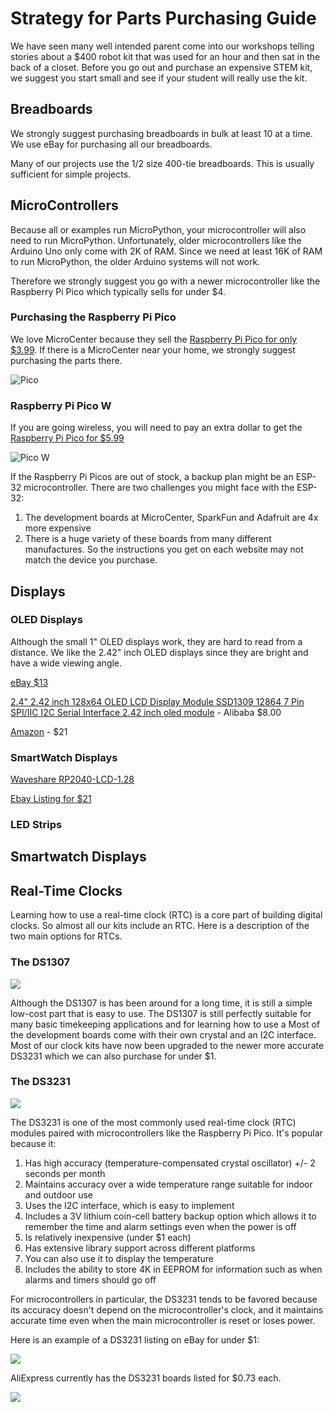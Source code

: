 # Strategy for Parts Purchasing Guide

We have seen many well intended parent come into our workshops telling stories
about a $400 robot kit that was used for an hour and then sat in the back
of a closet.  Before you go out and purchase an expensive STEM kit, we
suggest you start small and see if your student will really use the kit.

## Breadboards

We strongly suggest purchasing breadboards in bulk at least 10 at a time.
We use eBay for purchasing all our breadboards.

Many of our projects use the 1/2 size 400-tie breadboards.  This is usually
sufficient for simple projects.

## MicroControllers

Because all or examples run MicroPython, your microcontroller will also need to run MicroPython.
Unfortunately, older microcontrollers like the Arduino Uno only come with 2K of RAM.  Since we need at least 16K of RAM to run MicroPython, the older Arduino systems will not work.

Therefore we strongly suggest you go with a newer microcontroller like the Raspberry Pi Pico which
typically sells for under $4.

### Purchasing the Raspberry Pi Pico

We love MicroCenter because they sell the [Raspberry Pi Pico for only $3.99](https://www.microcenter.com/product/661033/raspberry-pi-pico-microcontroller-development-board).  If there is a MicroCenter near your home, we strongly suggest purchasing the parts there.  

![Pico](../img/microcenter-pico.png)

### Raspberry Pi Pico W

If you are going wireless, you will need to pay an extra dollar to get the [Raspberry Pi Pico for $5.99](https://www.microcenter.com/product/650108/raspberry-pi-pico-w)

![Pico W](../img/microcenter-pico-w.png)

If the Raspberry Pi Picos are out of stock, a backup plan might be an ESP-32 microcontroller.
There are two challenges you might face with the ESP-32:

1. The development boards at MicroCenter, SparkFun and Adafruit are 4x more expensive
2. There is a huge variety of these boards from many different manufactures.  So the instructions you get on each website may not match the device you purchase.

## Displays

### OLED Displays

Although the small 1" OLED displays work, they are hard to read from a distance.
We like the 2.42" inch OLED displays since they are bright and have a wide viewing angle.

[eBay $13](https://www.ebay.com/itm/335543250746)

[2.4" 2.42 inch 128x64 OLED LCD Display Module SSD1309 12864 7 Pin SPI/IIC I2C Serial Interface 2.42 inch oled module](https://www.alibaba.com/product-detail/2-4-2-42-inch-128x64_1600942149379.html) - Alibaba $8.00

[Amazon](https://www.amazon.com/Teyleten-Robot-Display-SSD1309-Interface/dp/B09LND6QJ1) - $21

### SmartWatch Displays

[Waveshare RP2040-LCD-1.28](https://www.waveshare.com/wiki/RP2040-LCD-1.28)

[Ebay Listing for $21](https://www.ebay.com/itm/265865445423)

### LED Strips

## Smartwatch Displays

## Real-Time Clocks

Learning how to use a real-time clock (RTC) is a core part of building
digital clocks.  So almost all our kits include an RTC.  Here is
a description of the two main options for RTCs.

### The DS1307
![](../img/rtc-ds1307-front-back.jpg)

Although the DS1307 is has been around for a long time, it is still a simple low-cost part that is easy to use.  The DS1307 is still perfectly suitable for many basic timekeeping applications and for learning how to use a
Most of the development boards come with their own crystal and an I2C interface.  Most of our clock kits have now been upgraded to the newer more accurate DS3231 which we can also purchase for under $1.

### The DS3231

![](../img/rtc-ds3231-front-back.jpg)

The DS3231 is one of the most commonly used real-time clock (RTC) modules paired with microcontrollers like the Raspberry Pi Pico. It's popular because it:

1. Has high accuracy (temperature-compensated crystal oscillator) +/- 2 seconds per month
2. Maintains accuracy over a wide temperature range suitable for indoor and outdoor use
3. Uses the I2C interface, which is easy to implement
4. Includes a 3V lithium coin-cell battery backup option which allows it to remember the time and alarm settings even when the power is off
6. Is relatively inexpensive (under $1 each)
7. Has extensive library support across different platforms
8. You can also use it to display the temperature
9. Includes the ability to store 4K in EEPROM for information such as when alarms and timers should go off

For microcontrollers in particular, the DS3231 tends to be favored because its accuracy doesn't depend on the microcontroller's clock, and it maintains accurate time even when the main microcontroller is reset or loses power.

Here is an example of a DS3231 listing on eBay for under $1:

![](../img/rtc-ds3231-ebay.png)

AliExpress currently has the DS3231 boards listed for $0.73 each.

![](../img/rtc-ds3231-aliexpress.png)
